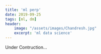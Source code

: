 ```yaml
---
title: 'ml perp'
date: 2019-09-25
tags: [ml, dm]
header:
    image: "/assets/images/Chandresh.jpg"
    excerpt: 'ml data science'
---
```


Under Contruction...

